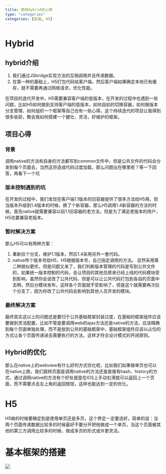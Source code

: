 ```yaml
---
title: 使用Hybrid的心得
type: "categories"
categories: [前端, H5]
---
```

# Hybrid
## hybrid介绍

1. 我们通过JSbridge实现方法的互相调用并且传递数据。
2. 在第一种的基础上，H5打包代码给客户端，然后客户端如果确定本地已有缓存，就不需要再通过网络请求，优化性能。

在项目的迭代开发中，H5需要兼容客户端的低版本，在开发的过程中也遇到一些问题，比如H5如何做到支持客户端的低版本，如何自如的切换容器，如何做版本分支管理，如何组织一个框架等自己也有一些心得，这个持续迭代的项目让我得到很多收获，教会我如何搭建一个健壮，灵活，好维护的框架。

## 项目心得

### 背景
调用native的方法和自身的方法都写到common文件中，但是公共文件的代码会分发到每个页面去，当然这将造成代码过度加载，那么问题出在哪里呢？等一下回答，再看下一个坑

### 版本控制遇到的坑
在开发的过程中，我们发现在客户端1.1版本的旧容器提供了很多方法给H5用，但当版本升级到1.4版本的时候，换了个新容器，那么H5调用1.4新容器的方法的时候，首先native就需要兼容以前1.1旧容器的老方法，但是为了满足老版本的用户，H5也要兼容老版本。

### 暂时解决方案
那么H5可以有两种方案：
1. 重新拉个分支，维护1.1版本，然后1.4采用另外一套代码。
2. native传个版本号给H5，H5根据版本号，自己指定调用的方法。
显然采用第二种貌似更优，但是问题又来了，我们判断版本管理的代码是写到公共文件的，如果统一版本控制的代码，会让项目的其他员原来已经上线的代码模块受到影响，虽然你会说改了公共代码，但是可以让公共代码打包到各自的页面中去啊，然后分模块发布，这样各个页面就不受影响了，但是这个就需要再次拉个分支了，因为你改了公共代码会影响到其他人员开发的模块。

### 最终解决方案
最终其实这以上的问题还是要归于公共基础框架封装过度，在基础的框架组件应该要做到灵活配置，比如不管是要调用web的ajax方法还是native的方法，应该精确到每个页面单独处理，而不是放到公共的基础框架中，基础框架组件应该以占位的方式让各个页面传递进去需要执行的方法，这样才符合设计模式的开闭原则。

## Hybrid的优化
那么在native上的webview有什么好的方式优化呢，比如我们如果做单页也可以在native上跑，我们跳转页面是调用native的方法还是直接有hash、history的方式，通过调用native的方法有个好处就是在IOS上手动右滑就可以返回上一个页面，而不需要点击左上角的返回按钮，这样也能达到一定的优化。

# H5
H5做的时候要确定到底使用单页还是多页，这个界定一定要选好，简单的说：当两个页面传递数据比较多的时候最好不要分开把他做成一个单页，当这个页面被其他的第三方调用比较多的时候，做成多页的形式或许更灵活。

# 基本框架的搭建

<img src="/images/基本框架.png">


